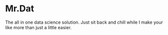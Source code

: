 # Mr.Dat
The all in one data science solution. Just sit back and chill while I make your like more than just a little easier. 
